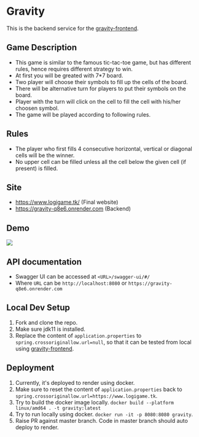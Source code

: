 # Gravity

This is the backend service for the [gravity-frontend](https://github.com/himanshuhsn/Gravity-Frontend).

## Game Description
- This game is similar to the famous tic-tac-toe game, but has different rules, hence requires different strategy to win.
- At first you will be greated with 7*7 board.
- Two player will choose their symbols to fill up the cells of the board.
- There will be alternative turn for players to put their symbols on the board.
- Player with the turn will click on the cell to fill the cell with his/her choosen symbol.
- The game will be played according to following rules.

## Rules

- The player who first fills 4 consecutive horizontal, vertical or diagonal cells will be the winner.
- No upper cell can be filled unless all the cell below the given cell (if present) is filled.

## Site
- https://www.logigame.tk/ (Final website)
- https://gravity-q8e6.onrender.com (Backend)

## Demo
<img src="https://i.ibb.co/vLDcgKy/gravity-demo.gif"/>

## API documentation
- Swagger UI can be accessed at `<URL>/swagger-ui/#/`
- Where `URL` can be `http://localhost:8080` or `https://gravity-q8e6.onrender.com`

## Local Dev Setup
1. Fork and clone the repo.
2. Make sure jdk11 is installed.
3. Replace the content of `application.properties` to `spring.crossoriginallow.url=null`, so that it can be tested from local using [gravity-frontend](https://github.com/himanshuhsn/Gravity-Frontend).

## Deployment
1. Currently, it's deployed to render using docker.
2. Make sure to reset the content of `application.properties` back to `spring.crossoriginallow.url=https://www.logigame.tk`.
3. Try to build the docker image locally. `docker build --platform linux/amd64 . -t gravity:latest`
4. Try to run locally using docker. `docker run -it -p 8080:8080 gravity`.
5. Raise PR against master branch. Code in master branch should auto deploy to render.

